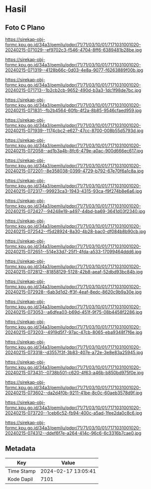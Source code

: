 # Hasil

## Foto C Plano

https://sirekap-obj-formc.kpu.go.id/34a3/pemilu/pdpr/71/71/03/10/01/7171031001020-20240215-071029--ef9702c3-f546-4704-8ff6-6389481b28be.jpg

https://sirekap-obj-formc.kpu.go.id/34a3/pemilu/pdpr/71/71/03/10/01/7171031001020-20240215-071319--4128b66c-0d03-4e8a-9077-f6263889f00b.jpg

https://sirekap-obj-formc.kpu.go.id/34a3/pemilu/pdpr/71/71/03/10/01/7171031001020-20240215-071713--1b2cb2cb-9652-490d-b3a3-1dc1f98de7bc.jpg

https://sirekap-obj-formc.kpu.go.id/34a3/pemilu/pdpr/71/71/03/10/01/7171031001020-20240215-071831--fb2b4564-60fb-4f2a-8b85-9546cfaed959.jpg

https://sirekap-obj-formc.kpu.go.id/34a3/pemilu/pdpr/71/71/03/10/01/7171031001020-20240215-071939--1174cbc2-e627-47cc-8700-008b55d5793d.jpg

https://sirekap-obj-formc.kpu.go.id/34a3/pemilu/pdpr/71/71/03/10/01/7171031001020-20240215-072058--ad1b3a4b-8fc6-479e-a0ac-900d666ec617.jpg

https://sirekap-obj-formc.kpu.go.id/34a3/pemilu/pdpr/71/71/03/10/01/7171031001020-20240215-072201--8e358038-0399-4729-b792-67e70f6a1c8a.jpg

https://sirekap-obj-formc.kpu.go.id/34a3/pemilu/pdpr/71/71/03/10/01/7171031001020-20240215-072317--99923ca3-1943-4315-93ca-f9f274b8e6a6.jpg

https://sirekap-obj-formc.kpu.go.id/34a3/pemilu/pdpr/71/71/03/10/01/7171031001020-20240215-072427--94248e19-a497-44bd-ba69-3641d03f2340.jpg

https://sirekap-obj-formc.kpu.go.id/34a3/pemilu/pdpr/71/71/03/10/01/7171031001020-20240215-072542--f5d28924-8a30-4b28-bac0-df084b8b90cb.jpg

https://sirekap-obj-formc.kpu.go.id/34a3/pemilu/pdpr/71/71/03/10/01/7171031001020-20240215-072651--514e33d7-25f1-4fda-a533-17099464ddd6.jpg

https://sirekap-obj-formc.kpu.go.id/34a3/pemilu/pdpr/71/71/03/10/01/7171031001020-20240215-072812--81858129-5128-42b8-aeaf-52dbd93bc84b.jpg

https://sirekap-obj-formc.kpu.go.id/34a3/pemilu/pdpr/71/71/03/10/01/7171031001020-20240215-072928--6ab3d1d2-ff3f-4eaf-8edc-8620c9b9a30e.jpg

https://sirekap-obj-formc.kpu.go.id/34a3/pemilu/pdpr/71/71/03/10/01/7171031001020-20240215-073053--a6dfea03-b69d-451f-9f75-08b4458f2286.jpg

https://sirekap-obj-formc.kpu.go.id/34a3/pemilu/pdpr/71/71/03/10/01/7171031001020-20240215-073203--4919d5f7-97ac-47cb-8065-eba9348f7f6e.jpg

https://sirekap-obj-formc.kpu.go.id/34a3/pemilu/pdpr/71/71/03/10/01/7171031001020-20240215-073318--d3557f3f-3b83-407e-a72e-3e8e83a25945.jpg

https://sirekap-obj-formc.kpu.go.id/34a3/pemilu/pdpr/71/71/03/10/01/7171031001020-20240215-073431--0738b501-c620-4f63-a46b-b850bd975f0e.jpg

https://sirekap-obj-formc.kpu.go.id/34a3/pemilu/pdpr/71/71/03/10/01/7171031001020-20240215-073602--da2d4f0b-9211-41be-8c0c-60aeb3578d9f.jpg

https://sirekap-obj-formc.kpu.go.id/34a3/pemilu/pdpr/71/71/03/10/01/7171031001020-20240215-073720--1ceb6c52-fb94-400c-a5ad-1fee2da0c8c6.jpg

https://sirekap-obj-formc.kpu.go.id/34a3/pemilu/pdpr/71/71/03/10/01/7171031001020-20240215-074312--ddef6f7e-a264-414c-96c6-6c3316b7cae0.jpg


## Metadata

| Key        | Value               |
| ---------- | ------------------- |
| Time Stamp | 2024-02-17 13:05:41 |
| Kode Dapil | 7101                |




